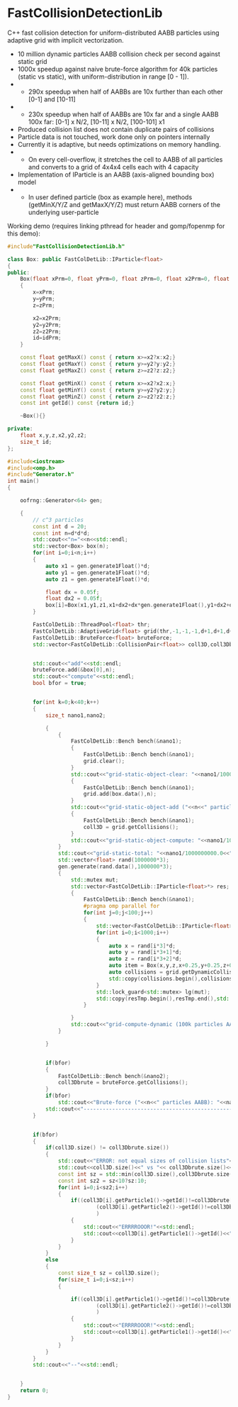# FastCollisionDetectionLib
C++ fast collision detection for uniform-distributed AABB particles using adaptive grid with implicit vectorization.

- 10 million dynamic particles AABB collision check per second against static grid
- 1000x speedup against naive brute-force algorithm for 40k particles (static vs static), with uniform-distribution in range [0 - 1]).
- - 290x speedup when half of AABBs are 10x further than each other [0-1] and [10-11]
- - 230x speedup when half of AABBs are 10x far and a single AABB 100x far: [0-1] x N/2, [10-11] x N/2, [100-101] x1 
- Produced collision list does not contain duplicate pairs of collisions
- Particle data is not touched, work done only on pointers internally
- Currently it is adaptive, but needs optimizations on memory handling. 
- - On every cell-overflow, it stretches the cell to AABB of all particles and converts to a grid of 4x4x4 cells each with 4 capacity
- Implementation of IParticle is an AABB (axis-aligned bounding box) model 
- - In user defined particle (box as example here), methods (getMinX/Y/Z and getMaxX/Y/Z)  must return AABB corners of the underlying user-particle

Working demo (requires linking pthread for header and gomp/fopenmp for this demo):

```C++
#include"FastCollisionDetectionLib.h"

class Box: public FastColDetLib::IParticle<float>
{
public:
	Box(float xPrm=0, float yPrm=0, float zPrm=0, float x2Prm=0, float y2Prm=0, float z2Prm=0, size_t idPrm=0)
	{
		x=xPrm;
		y=yPrm;
		z=zPrm;

		x2=x2Prm;
		y2=y2Prm;
		z2=z2Prm;
		id=idPrm;
	}

	const float getMaxX() const { return x>=x2?x:x2;}
	const float getMaxY() const { return y>=y2?y:y2;}
	const float getMaxZ() const { return z>=z2?z:z2;}

	const float getMinX() const { return x>=x2?x2:x;}
	const float getMinY() const { return y>=y2?y2:y;}
	const float getMinZ() const { return z>=z2?z2:z;}
	const int getId() const {return id;}

	~Box(){}

private:
	float x,y,z,x2,y2,z2;
	size_t id;
};

#include<iostream>
#include<omp.h>
#include"Generator.h"
int main()
{

	oofrng::Generator<64> gen;

	{
		// c^3 particles
		const int d = 20;
		const int n=d*d*d;
		std::cout<<"n="<<n<<std::endl;
		std::vector<Box> box(n);
		for(int i=0;i<n;i++)
		{
			auto x1 = gen.generate1Float()*d;
			auto y1 = gen.generate1Float()*d;
			auto z1 = gen.generate1Float()*d;

			float dx = 0.05f;
			float dx2 = 0.05f;
			box[i]=Box(x1,y1,z1,x1+dx2+dx*gen.generate1Float(),y1+dx2+dx*gen.generate1Float(),z1+dx2+dx*gen.generate1Float(),i);
		}

		FastColDetLib::ThreadPool<float> thr;
		FastColDetLib::AdaptiveGrid<float> grid(thr,-1,-1,-1,d+1,d+1,d+1);
		FastColDetLib::BruteForce<float> bruteForce;
		std::vector<FastColDetLib::CollisionPair<float>> coll3D,coll3Dbrute;


		std::cout<<"add"<<std::endl;
		bruteForce.add(&box[0],n);
		std::cout<<"compute"<<std::endl;
		bool bfor = true;


		for(int k=0;k<40;k++)
		{
			size_t nano1,nano2;

			{
				{
					FastColDetLib::Bench bench(&nano1);
					{
						FastColDetLib::Bench bench(&nano1);
						grid.clear();
					}
					std::cout<<"grid-static-object-clear: "<<nano1/1000000000.0<<" s "<<std::endl;
					{
						FastColDetLib::Bench bench(&nano1);
						grid.add(box.data(),n);
					}
					std::cout<<"grid-static-object-add ("<<n<<" particles AABB): "<<nano1/1000000000.0<<" s "<<std::endl;
					{
						FastColDetLib::Bench bench(&nano1);
						coll3D = grid.getCollisions();
					}
					std::cout<<"grid-static-object-compute: "<<nano1/1000000000.0<<" s "<<coll3D.size()<<std::endl;
				}
				std::cout<<"grid-static-total: "<<nano1/1000000000.0<<" s "<<coll3D.size()<<std::endl;
				std::vector<float> rand(1000000*3);
				gen.generate(rand.data(),1000000*3);
				{
					std::mutex mut;
					std::vector<FastColDetLib::IParticle<float>*> res;
					{
						FastColDetLib::Bench bench(&nano1);
						#pragma omp parallel for
						for(int j=0;j<100;j++)
						{
							std::vector<FastColDetLib::IParticle<float>*> resTmp;
							for(int i=0;i<1000;i++)
							{
								auto x = rand[i*3]*d;
								auto y = rand[i*3+1]*d;
								auto z = rand[i*3+2]*d;
								auto item = Box(x,y,z,x+0.25,y+0.25,z+0.25);
								auto collisions = grid.getDynamicCollisionListFor(&item);
								std::copy(collisions.begin(),collisions.end(),std::back_inserter(resTmp));
							}
							std::lock_guard<std::mutex> lg(mut);
							std::copy(resTmp.begin(),resTmp.end(),std::back_inserter(res));
						}

					}
					std::cout<<"grid-compute-dynamic (100k particles AABB): "<<nano1/1000000000.0<<" s "<<res.size()<<std::endl;
				}

			}


			if(bfor)
			{
				FastColDetLib::Bench bench(&nano2);
				coll3Dbrute = bruteForce.getCollisions();
			}
			if(bfor)
				std::cout<<"Brute-force ("<<n<<" particles AABB): "<<nano2/1000000000.0<<" s "<<coll3Dbrute.size()<<std::endl;
			std::cout<<"------------------------------------------------------------------------------------"<<std::endl;
		}


		if(bfor)
		{
			if(coll3D.size() != coll3Dbrute.size())
			{
				std::cout<<"ERROR: not equal sizes of collision lists"<<std::endl;
				std::cout<<coll3D.size()<<" vs "<< coll3Dbrute.size()<<std::endl;
				const int sz = std::min(coll3D.size(),coll3Dbrute.size());
				const int sz2 = sz<10?sz:10;
				for(int i=0;i<sz2;i++)
				{
					if((coll3D[i].getParticle1()->getId()!=coll3Dbrute[i].getParticle1()->getId()) &&
							(coll3D[i].getParticle2()->getId()!=coll3Dbrute[i].getParticle2()->getId())
							)
					{
						std::cout<<"ERRRROOOR!"<<std::endl;
						std::cout<<coll3D[i].getParticle1()->getId()<<"<-->"<<coll3D[i].getParticle2()->getId()<<"        "<<coll3Dbrute[i].getParticle1()->getId()<<"<-->"<<coll3Dbrute[i].getParticle2()->getId()<<std::endl;
					}
				}
			}
			else
			{
				const size_t sz = coll3D.size();
				for(size_t i=0;i<sz;i++)
				{

					if((coll3D[i].getParticle1()->getId()!=coll3Dbrute[i].getParticle1()->getId()) &&
							(coll3D[i].getParticle2()->getId()!=coll3Dbrute[i].getParticle2()->getId())
							)
					{
						std::cout<<"ERRRROOOR!"<<std::endl;
						std::cout<<coll3D[i].getParticle1()->getId()<<"<-->"<<coll3D[i].getParticle2()->getId()<<"        "<<coll3Dbrute[i].getParticle1()->getId()<<"<-->"<<coll3Dbrute[i].getParticle2()->getId()<<std::endl;
					}
				}
			}
		}
		std::cout<<"--"<<std::endl;


	}
	return 0;
}

```
